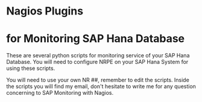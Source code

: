 # Nagios Plugins 
# for Monitoring SAP Hana Database

These are several python scripts for monitoring service of your SAP Hana Database. You will need to configure NRPE on your SAP Hana System for using these scripts.

You will need to use your own NR ##, remember to edit the scripts.
Inside the scripts you will find my email, don't hesitate to write me for any question concerning to SAP Monitoring with Nagios. 
